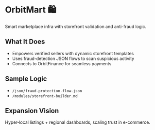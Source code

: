# OrbitMart 🛍  
Smart marketplace infra with storefront validation and anti-fraud logic.

## What It Does  
- Empowers verified sellers with dynamic storefront templates  
- Uses fraud-detection JSON flows to scan suspicious activity  
- Connects to OrbitFinance for seamless payments

## Sample Logic  
- `/json/fraud-protection-flow.json`  
- `/modules/storefront-builder.md`

## Expansion Vision  
Hyper-local listings + regional dashboards, scaling trust in e-commerce.
